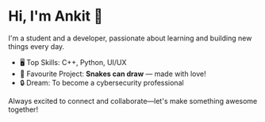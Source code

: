 # Hi, I'm Ankit 👋

I'm a student and a developer, passionate about learning and building new things every day.

- 🖥️ Top Skills: C++, Python, UI/UX
- 🎨 Favourite Project: **Snakes can draw** — made with love!
- 🔒 Dream: To become a cybersecurity professional

Always excited to connect and collaborate—let's make something awesome together!
